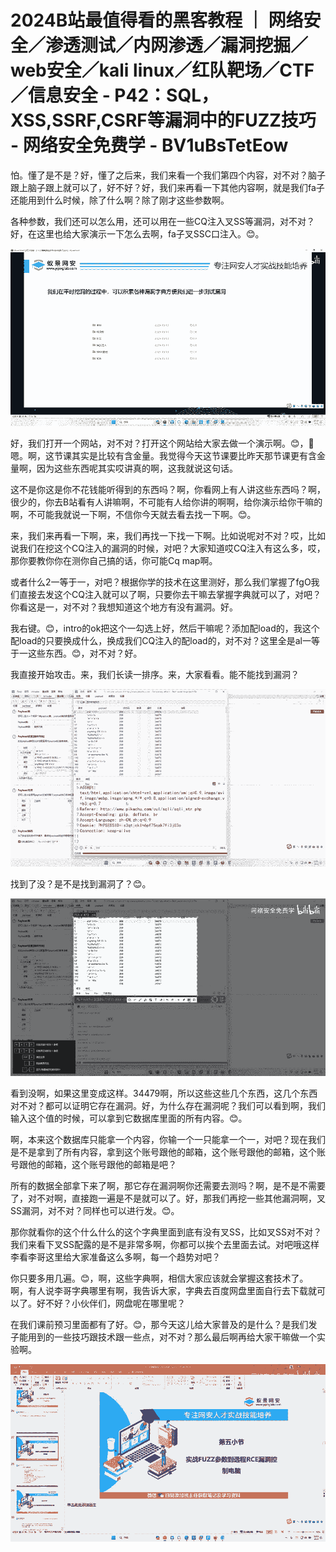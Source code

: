 # 2024B站最值得看的黑客教程 ｜ 网络安全／渗透测试／内网渗透／漏洞挖掘／web安全／kali linux／红队靶场／CTF／信息安全 - P42：SQL，XSS,SSRF,CSRF等漏洞中的FUZZ技巧 - 网络安全免费学 - BV1uBsTetEow

怕。懂了是不是？好，懂了之后来，我们来看一个我们第四个内容，对不对？脑子跟上脑子跟上就可以了，好不好？好，我们来再看一下其他内容啊，就是我们fa子还能用到什么时候，除了什么啊？除了刚才这些参数啊。

各种参数，我们还可以怎么用，还可以用在一些CQ注入叉SS等漏洞，对不对？好，在这里也给大家演示一下怎么去啊，fa子叉SSC口注入。😊。



![](img/1dbf31fe824a0de812d95b4f52e07d24_1.png)

好，我们打开一个网站，对不对？打开这个网站给大家去做一个演示啊。😊，🤧嗯。啊，这节课其实是比较有含金量。我觉得今天这节课要比昨天那节课更有含金量啊，因为这些东西呢其实哎讲真的啊，这我就说这句话。

这不是你这是你不花钱能听得到的东西吗？啊，你看网上有人讲这些东西吗？啊，很少的，你去B站看有人讲嘛啊，不可能有人给你讲的啊啊，给你演示给你干嘛的啊，不可能我就说一下啊，不信你今天就去看去找一下啊。😊。

来，我们来再看一下啊，来，我们再找一下找一下啊。比如说呢对不对？哎，比如说我们在挖这个CQ注入的漏洞的时候，对吧？大家知道哎CQ注入有这么多，哎，那你要教你你在测你自己搞的话，你可能Cq map啊。

或者什么2一等于一，对吧？根据你学的技术在这里测好，那么我们掌握了fgO我们直接去发这个CQ注入就可以了啊，只要你去干嘛去掌握字典就可以了，对吧？你看这是一，对不对？我想知道这个地方有没有漏洞。好。

我右键。😊，intro的ok把这个一勾选上好，然后干嘛呢？添加配load的，我这个配load的只要换成什么，换成我们CQ注入的配load的，对不对？这里全是al一等于一这些东西。😊，对不对？好。

我直接开始攻击。来，我们长读一排序。来，大家看看。能不能找到漏洞？

![](img/1dbf31fe824a0de812d95b4f52e07d24_3.png)

找到了没？是不是找到漏洞了？😊。

![](img/1dbf31fe824a0de812d95b4f52e07d24_5.png)

看到没啊，如果这里变成这样。34479啊，所以这些这些几个东西，这几个东西对不对？都可以证明它存在漏洞。好，为什么存在漏洞呢？我们可以看到啊，我们输入这个值的时候，可以拿到它数据库里面的所有内容。😊。

啊，本来这个数据库只能拿一个内容，你输一个一只能拿一个一，对吧？现在我们是不是拿到了所有内容，拿到这个账号跟他的邮箱，这个账号跟他的邮箱，这个账号跟他的邮箱，这个账号跟他的邮箱是吧？

所有的数据全部拿下来了啊，那它存在漏洞啊你还需要去测吗？啊，是不是不需要了，对不对啊，直接跑一遍是不是就可以了。好，那我们再挖一些其他漏洞啊，叉SS漏洞，对不对？同样也可以进行发。😊。

那你就看你的这个什么什么的这个字典里面到底有没有叉SS，比如叉SS对不对？我们来看下叉SS配露的是不是非常多啊，你都可以挨个去里面去试。对吧哦这样李看李哥这里给大家准备这么多啊，每一个趋势对吧？

你只要多用几遍。😊，啊，这些字典啊，相信大家应该就会掌握这套技术了。啊，有人说李哥字典哪里有啊，我告诉大家，字典去百度网盘里面自行去下载就可以了。好不好？小伙伴们，网盘呢在哪里呢？

在我们课前预习里面都有了好。😊，那今天这儿给大家普及的是什么？是我们发子能用到的一些技巧跟技术跟一些点，对不对？那么最后啊再给大家干嘛做一个实验啊。



![](img/1dbf31fe824a0de812d95b4f52e07d24_7.png)